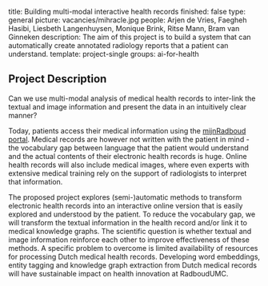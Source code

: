 title: Building multi-modal interactive health records
finished: false
type: general
picture: vacancies/mihracle.jpg
people: Arjen de Vries, Faegheh Hasibi, Liesbeth Langenhuysen, Monique Brink, Ritse Mann, Bram van Ginneken 
description: The aim of this project is to build a system that can automatically create annotated radiology reports that a patient can understand.
template: project-single
groups: ai-for-health

## Project Description

Can we use multi-modal analysis of medical health records to inter-link the textual and image information and present the data in an intuitively clear manner?

Today, patients access their medical information using the [mijnRadboud portal](https://www.radboudumc.nl/en/patient-care/mijnradboud). Medical records are however not written with the patient in mind - the vocabulary gap between language that the patient would understand and the actual contents of their electronic health records is huge. Online health records will also include medical images, where even experts with extensive medical training rely on the support of radiologists to interpret that information. 

The proposed project explores (semi-)automatic methods to transform electronic health records into an interactive online version that is easily explored and understood by the patient. To reduce the vocabulary gap, we will transform the textual information in the health record and/or link it to medical knowledge graphs. The scientific question is whether textual and image information reinforce each other to improve effectiveness of these methods. A specific problem to overcome is limited availability of resources for processing Dutch medical health records. Developing word embeddings, entity tagging and knowledge graph extraction from Dutch medical records will have sustainable impact on health innovation at RadboudUMC.
